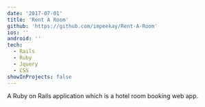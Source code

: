 ```yaml
---
date: '2017-07-01'
title: 'Rent A Room'
github: 'https://github.com/impeekay/Rent-A-Room'
ios: ''
android: ''
tech:
  - Rails
  - Ruby
  - Jquery
  - CSS
showInProjects: false
---
```


A Ruby on Rails application which is a hotel room booking web app.
